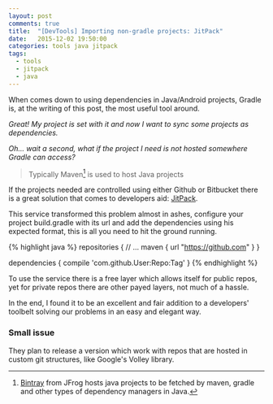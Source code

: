 ```yaml
---
layout: post
comments: true
title:  "[DevTools] Importing non-gradle projects: JitPack"
date:   2015-12-02 19:50:00
categories: tools java jitpack
tags:
  - tools
  - jitpack
  - java
---
```


When comes down to using dependencies in Java/Android projects, Gradle is, at the writing of this post, the most useful tool around.

*Great! My project is set with it and now I want to sync some projects as dependencies.*

*Oh... wait a second, what if the project I need is not hosted somewhere Gradle can access?*

> Typically Maven[^1] is used to host Java projects

If the projects needed are controlled using either Github or Bitbucket there is a great solution that comes to developers aid: [JitPack](https://jitpack.io/).

This service transformed this problem almost in ashes, configure your project build.gradle with its url and add the dependencies using his expected format, this is all you need to hit the ground running.

{% highlight java %}
repositories {
        // ...
        maven { url "https://github.com" }
}

dependencies {
        compile 'com.github.User:Repo:Tag'
}
{% endhighlight %}

To use the service there is a free layer which allows itself for public repos, yet for private repos there are other payed layers, not much of a hassle.

In the end, I found it to be an excellent and fair addition to a developers' toolbelt solving our problems in an easy and elegant way.

### Small issue

They plan to release a version which work with repos that are hosted in custom git structures, like Google's Volley library.


[^1]:[Bintray](https://bintray.com/) from JFrog hosts java projects to be fetched by maven, gradle and other types of dependency managers in Java.
